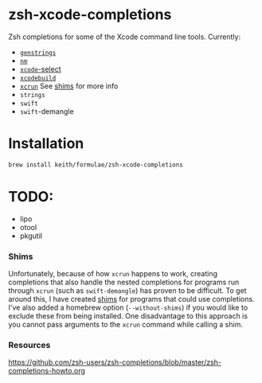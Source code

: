 # zsh-xcode-completions

Zsh completions for some of the Xcode command line tools. Currently:

- [`genstrings`](https://developer.apple.com/library/mac/documentation/Darwin/Reference/ManPages/man1/genstrings.1.html)
- [`nm`](https://developer.apple.com/library/mac/documentation/Darwin/Reference/ManPages/man1/nm.1.html)
- [`xcode`-select](https://developer.apple.com/library/mac/documentation/Darwin/Reference/ManPages/man1/xcode-select.1.html)
- [`xcodebuild`](https://developer.apple.com/library/mac/documentation/Darwin/Reference/ManPages/man1/xcodebuild.1.html)
- [`xcrun`](https://developer.apple.com/library/mac/documentation/Darwin/Reference/ManPages/man1/xcrun.1.html) See [shims](#shims) for more info
- `strings`
- `swift`
- `swift`-demangle

# Installation

```sh
brew install keith/formulae/zsh-xcode-completions
```

# TODO:

- lipo
- otool
- pkgutil

### Shims

Unfortunately, because of how `xcrun` happens to work, creating
completions that also handle the nested completions for programs run
through `xcrun` (such as `swift-demangle`) has proven to be difficult.
To get around this, I have created [shims](bin) for programs that could
use completions. I've also added a homebrew option (`--without-shims`)
if you would like to exclude these from being installed. One
disadvantage to this approach is you cannot pass arguments to the
`xcrun` command while calling a shim.

### Resources

<https://github.com/zsh-users/zsh-completions/blob/master/zsh-completions-howto.org>
